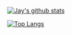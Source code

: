 [![Jay's github stats](https://github-readme-stats.vercel.app/api?username=patel999jay)](https://github.com/anuraghazra/github-readme-stats&count_private=true&show_icons=true&theme=Gradient)

[![Top Langs](https://github-readme-stats.vercel.app/api/top-langs/?username=patel999jay&langs_count=5&layout=compact)](https://github.com/anuraghazra/github-readme-stats)



<!--
**patel999jay/patel999jay** is a ✨ _special_ ✨ repository because its `README.md` (this file) appears on your GitHub profile.

Here are some ideas to get you started:

- 🔭 I’m currently working on ...
- 🌱 I’m currently learning ...
- 👯 I’m looking to collaborate on ...
- 🤔 I’m looking for help with ...
- 💬 Ask me about ...
- 📫 How to reach me: ...
- 😄 Pronouns: ...
- ⚡ Fun fact: ...
-->

